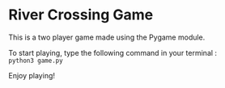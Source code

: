 # River Crossing Game

This is a two player game made using the Pygame module. 

To start playing, type the following command in your terminal :<br />
`python3 game.py`

Enjoy playing!
